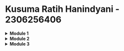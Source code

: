 # Kusuma Ratih Hanindyani - 2306256406

<details>
<Summary><b>Module 1</b></Summary>

### Reflection 1

In implementing the Edit Product and Delete Product features for this Spring Boot application, I ensured that all variable and method names are self-explanatory. I structured my functions to perform only one task, ensuring they have no side effects. Instead of relying on unnecessary comments, I used clear function and variable names to improve code clarity, reducing the need for inline explanations.

From a secure coding perspective, I implemented null checks in findById to prevent potential NullPointerExceptions when accessing product properties. I also ensured that UUIDs are automatically assigned upon product creation, preventing duplicate or missing IDs.

One improvement I made was ensuring UUIDs are correctly handled in the repository instead of the controller. Initially, I didn’t use UUIDs at all, but I later improved my code by generating UUIDs in the repository layer while keeping productId as a String. This made the controller cleaner, as it no longer needed to process or convert UUIDs.


### Reflection 2

Writing unit tests helped me verify the correctness and stability of the code, as it ensures that each function behaves as expected under different conditions, including positive scenarios, negative inputs, and edge cases. While code coverage helps measure how much of the source code is tested, achieving 100% coverage does not guarantee bug-free code, as logical errors and unforeseen scenarios can still exist.

When implementing additional functional test suites, I noticed a potential clean code issue. There were duplicated setup logic and instance variables across multiple test classes. This redundancy increases maintenance effort and makes refactoring more difficult. A better approach would be to extract common setup procedures into a base test class. This improves maintainability, reduces duplication, and enhances code scalability, ensuring a more structured and efficient testing framework.

</details>

<details>
<Summary><b>Module 2</b></Summary>

### Reflection 1

During the exercise, I encountered several code issues, including low test coverage and incorrect redirect behavior in ProductController. Initially, my test coverage was 44%, which I improved by adding missing test cases for `ProductRepository` and `HomeController`. This helped me reach 98%, and with further refinements, I finally achieved 100% coverage. 
Another issue was the incorrect redirect path `redirect:list`, which caused navigation errors and infinite loops. I fixed this by using absolute paths like `redirect:/product/list`, ensuring proper redirection after creating, editing, or deleting products.

The CI/CD pipeline effectively supports Continuous Integration and Continuous Deployment by automating testing, code quality analysis, and deployment. As soon as changes pass the tests, the application is deployed, making the workflow efficient and seamless. It ensures that all changes are tested before deployment, reducing manual effort and improving software stability. This setup helps keep things running smoothly by following best practices, making development and deployment easier and more reliable.

</details>

<details>
<Summary><b>Module 3</b></Summary>

### Reflection 1

1. In my project, I applied the SOLID principles to keep the code organized and maintainable. I followed the Single Responsibility Principle (SRP) by separating `CarController` and `ProductController` so each class only handles its own tasks. The Open-Closed Principle (OCP) is implemented using interfaces like `CarService` and `ProductService`, allowing new features to be added without modifying existing code. The Liskov Substitution Principle (LSP) ensures that `CarServiceImpl` and `ProductServiceImpl` can replace their interfaces without issues, making the system more flexible.

2. Following SOLID principles makes my project easier to maintain. With SRP, modifying how cars are stored only requires changes in `CarRepository`, without affecting `CarServiceImpl` or `CarController`, making debugging and testing more efficient. OCP allows me to introduce improvements in `CarServiceImpl` or `ProductServiceImpl` without modifying `CarService` or `ProductService`, keeping the existing system stable. LSP ensures that if I replace `CarServiceImpl` with a different implementation, my project remains functional without errors. The Interface Segregation Principle (ISP) ensures that `CarService` and `ProductService` only contain relevant methods, preventing unnecessary dependencies in the controllers. Lastly, Dependency Inversion Principle (DIP) ensures that `CarController` depends on `CarService` instead of `CarServiceImpl`, making the system flexible and testable because I can easily swap service implementations without modifying the controllers.

3. Without SOLID principles, my project would be harder to manage. If `CarController` depended directly on `CarServiceImpl`, switching to a new storage system would require major changes to the controller. A lack of SRP would make `CarController` responsible for handling database logic, leading to large and complex classes that are difficult to modify. Without OCP, adding new features would require modifying existing service classes, increasing the risk of breaking the system. Ignoring DIP would tightly couple `CarController` to `CarServiceImpl`, making it impossible to replace the implementation without modifying the controller. By following SOLID principles, my project remains clean, scalable, and adaptable to future changes.

</details>